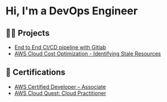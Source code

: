<h1>Hi, I'm <a>a DevOps Engineer </a>

<h2>👨‍💻 Projects </h2>

  - [End to End CI/CD pipeline with Gitlab](https://github.com/uvalentino/docker-voting-app)
  - [AWS Cloud Cost Optimization - Identifying Stale Resources](https://github.com/uvalentino/Cloud_Cost_Optimization)
    
    
  
<h2>📜 Certifications </h2>

 - [AWS Certified Developer – Associate](https://www.credly.com/badges/169c32fb-cce7-4958-81b5-d2e8383e7fd9/linked_in_profile)
 - [AWS Cloud Quest: Cloud Practitioner](https://www.credly.com/badges/359dc2d9-3368-4837-b973-8c4a8625d888/linked_in_profile)
   

<!--
**joshmadakor1/joshmadakor1** is a ✨ _special_ ✨ repository because its `README.md` (this file) appears on your GitHub profile.

Here are some ideas to get you started:

- 🔭 I’m currently working on ...
- 🌱 I’m currently learning ...
- 👯 I’m looking to collaborate on ...
- 🤔 I’m looking for help with ...
- 💬 Ask me about ...
- 📫 How to reach me: ...
- 😄 Pronouns: ...
- ⚡ Fun fact: ...
-->

